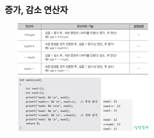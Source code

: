 # 증가, 감소 연산자

<figure><img src="../../../../../.gitbook/assets/image (11) (1).png" alt=""><figcaption></figcaption></figure>
